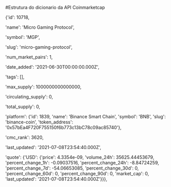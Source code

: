 #Estrutura do dicionario da API Coinmarketcap

{'id': 10718, 

'name': 'Micro Gaming Protocol', 

'symbol': 'MGP', 

'slug': 'micro-gaming-protocol', 

'num_market_pairs': 1, 

'date_added': '2021-06-30T00:00:00.000Z', 

'tags': [], 

'max_supply': 1000000000000000, 

'circulating_supply': 0, 

'total_supply': 0,

 'platform': {'id': 1839, 'name': 'Binance Smart Chain', 'symbol': 'BNB', 'slug': 'binance-coin', 'token_address': '0x57bEa4F720F755150f6b773c13bC78c09ac85740'},

'cmc_rank': 3620, 

'last_updated': '2021-07-08T23:54:40.000Z', 

'quote': {'USD': {'price': 4.3354e-09, 'volume_24h': 35625.44453679, 'percent_change_1h': -0.09037516, 'percent_change_24h': -8.84724259, 'percent_change_7d': -54.06653085, 'percent_change_30d': 0, 'percent_change_60d': 0, 'percent_change_90d': 0, 'market_cap': 0, 'last_updated': '2021-07-08T23:54:40.000Z'}}},